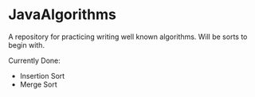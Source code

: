 # JavaAlgorithms

A repository for practicing writing well known algorithms. Will be sorts to begin with.

Currently Done:

- Insertion Sort
- Merge Sort
